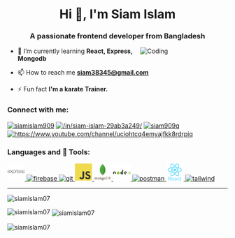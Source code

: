 
<h1 align="center">Hi 👋, I'm Siam Islam</h1>
<h3 align="center">A passionate frontend developer from Bangladesh</h3>
<img align="right" alt="Coding" width="200" src="https://media1.giphy.com/media/v1.Y2lkPTc5MGI3NjExeWFlOHQ3YzdnY2EwOTNveGhmN2x1cHNsN2Z3ZnVqNW5pbHB3dzlkYiZlcD12MV9pbnRlcm5hbF9naWZfYnlfaWQmY3Q9cw/3jN1WxJvcJLZnBCn3n/giphy.gif">


- 🌱 I’m currently learning **React, Express, Mongodb**

- 📫 How to reach me **siam38345@gmail.com**

- ⚡ Fun fact **I'm a karate Trainer.**

<h3 align="left">Connect with me:</h3>
<p align="left">
<a href="https://twitter.com/siamislam909" target="blank"><img align="center" src="https://raw.githubusercontent.com/rahuldkjain/github-profile-readme-generator/master/src/images/icons/Social/twitter.svg" alt="siamislam909" height="30" width="40" /></a>
<a href="https://www.linkedin.com/in/siam909/" target="blank"><img align="center" src="https://raw.githubusercontent.com/rahuldkjain/github-profile-readme-generator/master/src/images/icons/Social/linked-in-alt.svg" alt="/in/siam-islam-29ab3a249/" height="30" width="40" /></a>
<a href="https://fb.com/siam909q" target="blank"><img align="center" src="https://raw.githubusercontent.com/rahuldkjain/github-profile-readme-generator/master/src/images/icons/Social/facebook.svg" alt="siam909q" height="30" width="40" /></a>
<a href="https://www.youtube.com/channel/UCIOhtcQ4emyajfKK8RDrpIQ" target="blank"><img align="center" src="https://raw.githubusercontent.com/rahuldkjain/github-profile-readme-generator/master/src/images/icons/Social/youtube.svg" alt="https://www.youtube.com/channel/uciohtcq4emyajfkk8rdrpiq" height="30" width="40" /></a>
</p>

<h3 align="left">Languages and 🧰 Tools:</h3>
<p align="left"> <a href="https://expressjs.com" target="_blank" rel="noreferrer"> <img src="https://raw.githubusercontent.com/devicons/devicon/master/icons/express/express-original-wordmark.svg" alt="express" width="40" height="40"/> 
</a> <a href="https://firebase.google.com/" target="_blank" rel="noreferrer"> <img src="https://www.vectorlogo.zone/logos/firebase/firebase-icon.svg" alt="firebase" width="40" height="40"/> </a> <a href="https://git-scm.com/" target="_blank" rel="noreferrer"> <img src="https://www.vectorlogo.zone/logos/git-scm/git-scm-icon.svg" alt="git" width="40" height="40"/> </a> <a href="https://developer.mozilla.org/en-US/docs/Web/JavaScript" target="_blank" rel="noreferrer"> <img src="https://raw.githubusercontent.com/devicons/devicon/master/icons/javascript/javascript-original.svg" alt="javascript" width="40" height="40"/> </a> <a href="https://www.mongodb.com/" target="_blank" rel="noreferrer"> <img src="https://raw.githubusercontent.com/devicons/devicon/master/icons/mongodb/mongodb-original-wordmark.svg" alt="mongodb" width="40" height="40"/> </a> <a href="https://nodejs.org" target="_blank" rel="noreferrer"> <img src="https://raw.githubusercontent.com/devicons/devicon/master/icons/nodejs/nodejs-original-wordmark.svg" alt="nodejs" width="40" height="40"/> </a> <a href="https://postman.com" target="_blank" rel="noreferrer"> <img src="https://www.vectorlogo.zone/logos/getpostman/getpostman-icon.svg" alt="postman" width="40" height="40"/> </a> <a href="https://reactjs.org/" target="_blank" rel="noreferrer"> <img src="https://raw.githubusercontent.com/devicons/devicon/master/icons/react/react-original-wordmark.svg" alt="react" width="40" height="40"/> </a> <a href="https://tailwindcss.com/" target="_blank" rel="noreferrer"> <img src="https://www.vectorlogo.zone/logos/tailwindcss/tailwindcss-icon.svg" alt="tailwind" width="40" height="40"/> </a> </p>
<hr />

<p align="left"> <img src="https://komarev.com/ghpvc/?username=siamislam07&label=Profile%20views&color=0e75b6&style=flat" alt="siamislam07" /> </p>
<p><img align="left" src="https://github-readme-stats.vercel.app/api/top-langs?username=siamislam07&show_icons=true&locale=en&layout=compact" alt="siamislam07" /></p>

<p>&nbsp;<img align="center" src="https://github-readme-stats.vercel.app/api?username=siamislam07&show_icons=true&locale=en" alt="siamislam07" /></p>

<p><img align="center" src="https://github-readme-streak-stats.herokuapp.com/?user=siamislam07&" alt="siamislam07" /></p>
